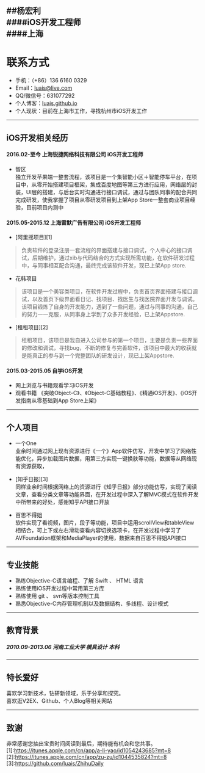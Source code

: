

##**杨宏利**	
####iOS开发工程师	  
####上海
---
# 联系方式
- 手机：（+86）136 6160 0329 
- Email：luais@live.com 
- QQ/微信号：631077292
- 个人博客：[luais.github.io](https://luais.github.io)
- 个人现状：目前在上海市工作，寻找杭州市iOS开发工作

------
## iOS开发相关经历	

#### 2016.02-至今         上海锐捷网络科技有限公司   iOS开发工程师
*   智区<br>
独立开发苹果端一整套流程，该项目是一个集智能小区＋智能停车平台，在项目中，从零开始搭建项目框架，集成百度地图等第三方进行应用，网络层的封装，UI层的搭建，与后台实时沟通进行接口调试，通过与团队同事的配合共同完成研发，使我掌握了项目从零研发项目到上架App Store一整套商业项目经验，目前项目内测中

#### 2015.05-2015.12	 上海雷默广告有限公司   	iOS开发工程师	
*	[阿里摇项目][1]
>负责软件的登录注册一套流程的界面搭建与接口调试，个人中心的接口调试，后期维护，通过xib与代码结合的方式实现所需功能，在软件研发过程中，与同事相互配合沟通，最终完成该软件开发，现已上架App store.

*	花韩项目
>该项目是一个美容类项目，在软件开发过程中，负责首页界面搭建与接口调试，以及首页下级界面看日记、找项目、找医生与找医院界面开发与调试。该项目锻炼了自身的开发能力，遇到了一些问题，通过与同事的沟通，自己的努力一一克服，从同事身上学到了众多开发经验，已上架Appstore.

*	[租租项目][2]
>租租项目，该项目是我自进入公司参与的第一个项目，主要是负责一些界面的修改和调试，寻找bug，不断的修复与完善软件，该项目中最大的收获就是能真正的参与到一个完整团队的研发设计，现已上架Appstore.

#### 2015.03-2015.05	自学iOS开发	
*	网上浏览与书籍观看学习iOS开发	
*	观看书籍 《突破Object-C》、《Object-C基础教程》、《精通iOS开发》、《iOS开发指南从零基础到App Store上架》

------

## 个人项目

* 一个One<br>
业余时间通过网上现有资源进行《一个》App软件仿写，开发中学习了网络性能优化，异步加载图片数据，用第三方实现一键换肤等功能，数据等从网络现有资源获取，

* [知乎日报][3]<br>
同样业余时间根据网络上的资源进行《知乎日报》部分功能仿写，实现了阅读文章，查看分类文章等功能界面，在开发过程中深入了解MVC模式在软件开发中所带来的好处，感谢知乎API接口开放

* 百思不得姐<br>
软件实现了看视频，图片，段子等功能，项目中运用scrollView和tableView相结合，可上下或左右滑动查看内容切换选项卡，在开发过程中学习了AVFoundation框架和MediaPlayer的使用，数据来自百思不得姐API接口


------

## 专业技能	
- 熟练Objective-C语言编程、了解 Swift 、 HTML 语言
- 熟练使用iOS开发过程中常用第三方库
- 熟练使用 git 、 svn等版本控制工具
- 熟悉Objective-C内存管理机制以及数据结构、多线程、设计模式

***
## 教育背景	
##### 2010.09-2013.06	河南工业大学	模具设计	本科	

------
## 特长爱好		
喜欢学习新技术，钻研新领域，乐于分享和探究。	
喜欢逛V2EX、Github、个人Blog等相关网站	

---

## 致谢
非常感谢您抽出宝贵时间阅读到最后，期待能有机会和您共事。
[1]:https://itunes.apple.com/cn/app/a-li-yao/id1054243685?mt=8
[2]:https://itunes.apple.com/cn/app/zu-zu/id1044535824?mt=8
[3]:https://github.com/luais/ZhihuDaily

